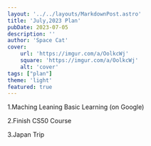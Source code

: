 ```yaml
---
layout: '../../layouts/MarkdownPost.astro'
title: 'July,2023 Plan'
pubDate: 2023-07-05
description: ''
author: 'Space Cat'
cover:
    url: 'https://imgur.com/a/OolkcWj'
    square: 'https://imgur.com/a/OolkcWj'
    alt: 'cover'
tags: ["plan"]
theme: 'light'
featured: true
---
```

1.Maching Leaning Basic Learning (on Google)

2.Finish CS50 Course

3.Japan Trip